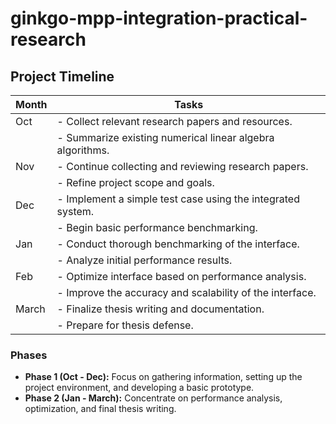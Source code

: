 # ginkgo-mpp-integration-practical-research

## Project Timeline

| Month | Tasks                                                    |
|-------|---------------------------------------------------------|
| Oct   | - Collect relevant research papers and resources.       |
|       | - Summarize existing numerical linear algebra algorithms. |
| Nov   | - Continue collecting and reviewing research papers.    |
|       | - Refine project scope and goals.                       |
| Dec   | - Implement a simple test case using the integrated system. |
|       | - Begin basic performance benchmarking.                  |
| Jan   | - Conduct thorough benchmarking of the interface.         |
|       | - Analyze initial performance results.                   |
| Feb   | - Optimize interface based on performance analysis.     |
|       | - Improve the accuracy and scalability of the interface.   |
| March | - Finalize thesis writing and documentation.             |
|       | - Prepare for thesis defense.                            |

### Phases

- **Phase 1 (Oct - Dec):** Focus on gathering information, setting up the project environment, and developing a basic prototype.
- **Phase 2 (Jan - March):**  Concentrate on performance analysis, optimization, and final thesis writing.
